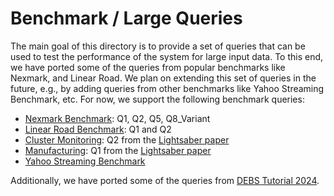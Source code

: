 # Benchmark / Large Queries
The main goal of this directory is to provide a set of queries that can be used to test the performance of the system for large input data.
To this end, we have ported some of the queries from popular benchmarks like Nexmark, and Linear Road. 
We plan on extending this set of queries in the future, e.g., by adding queries from other benchmarks like Yahoo Streaming Benchmark, etc.
For now, we support the following benchmark queries:
- [Nexmark Benchmark](https://github.com/nexmark/nexmark/tree/master): Q1, Q2, Q5, Q8_Variant
- [Linear Road Benchmark](https://www.cs.brandeis.edu/~linearroad/linear-road.pdf): Q1 and Q2
- [Cluster Monitoring](https://github.com/google/cluster-data/blob/master/ClusterData2011_2.md): Q2 from the [Lightsaber paper](https://lsds.doc.ic.ac.uk/sites/default/files/lightsaber-sigmod20.pdf)
- [Manufacturing](): Q1 from the [Lightsaber paper](https://lsds.doc.ic.ac.uk/sites/default/files/lightsaber-sigmod20.pdf)
- [Yahoo Streaming Benchmark](https://github.com/yahoo/streaming-benchmarks/tree/master)


Additionally, we have ported some of the queries from [DEBS Tutorial 2024](https://nebula.stream/publications/nebulastreamtutorial.html).

